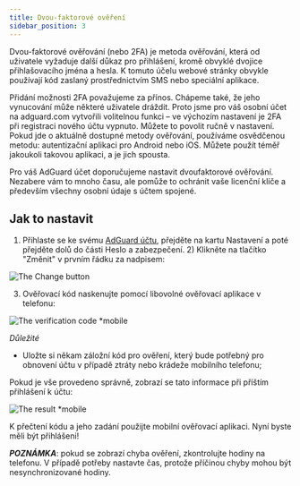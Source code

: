 ```yaml
---
title: Dvou-faktorové ověření
sidebar_position: 3
---
```


Dvou-faktorové ověřování (nebo 2FA) je metoda ověřování, která od uživatele vyžaduje další důkaz pro přihlášení, kromě obvyklé dvojice přihlašovacího jména a hesla. K tomuto účelu webové stránky obvykle používají kód zaslaný prostřednictvím SMS nebo speciální aplikace.

Přidání možnosti 2FA považujeme za přínos. Chápeme také, že jeho vynucování může některé uživatele dráždit. Proto jsme pro váš osobní účet na adguard.com vytvořili volitelnou funkci – ve výchozím nastavení je 2FA při registraci nového účtu vypnuto. Můžete to povolit ručně v nastavení. Pokud jde o aktuálně dostupné metody ověřování, používáme osvědčenou metodu: autentizační aplikaci pro Android nebo iOS. Můžete použít téměř jakoukoli takovou aplikaci, a je jich spousta.

Pro váš AdGuard účet doporučujeme nastavit dvoufaktorové ověřování. Nezabere vám to mnoho času, ale pomůže to ochránit vaše licenční klíče a především všechny osobní údaje s účtem spojené.


## Jak to nastavit

1) Přihlaste se ke svému [AdGuard účtu](https://auth.adguard.com/login.html), přejděte na kartu Nastavení a poté přejděte dolů do části Heslo a zabezpečení. 2) Klikněte na tlačítko "Změnit" v prvním řádku za nadpisem:

![The Change button](https://cdn.adtidy.org/content/kb/ad_blocker/general/2fa.png)

3) Ověřovací kód naskenujte pomocí libovolné ověřovací aplikace v telefonu:

![The verification code *mobile](https://cdn.adtidy.org/public/Adguard/kb/newscreenshots/En/General/2Fa2en.png)

*Důležité*
* Uložte si někam záložní kód pro ověření, který bude potřebný pro obnovení účtu v případě ztráty nebo krádeže mobilního telefonu;

Pokud je vše provedeno správně, zobrazí se tato informace při příštím přihlášení k účtu:

![The result *mobile](https://cdn.adtidy.org/public/Adguard/kb/newscreenshots/En/General/2Fa3en.png)

K přečtení kódu a jeho zadání použijte mobilní ověřovací aplikaci. Nyní byste měli být přihlášeni!

***POZNÁMKA***: pokud se zobrazí chyba ověření, zkontrolujte hodiny na telefonu. V případě potřeby nastavte čas, protože příčinou chyby mohou být nesynchronizované hodiny.